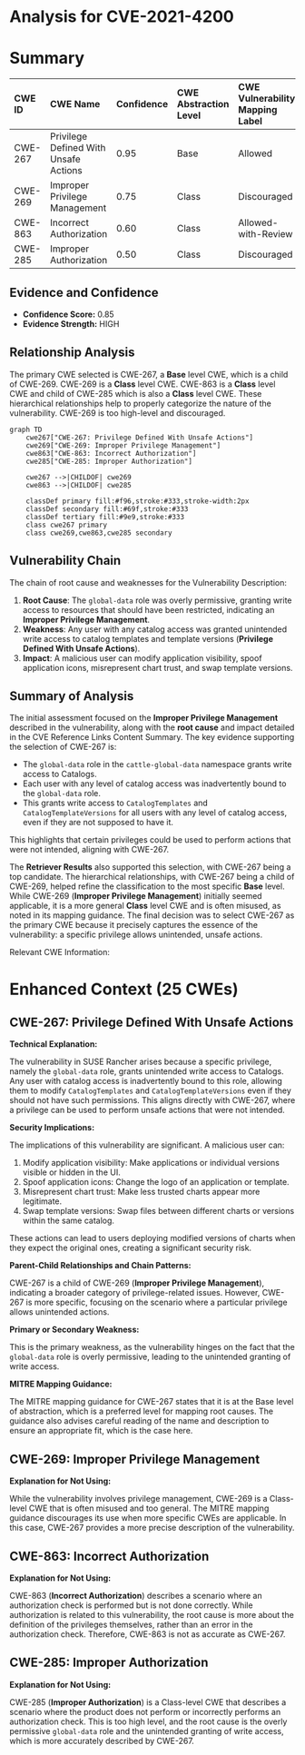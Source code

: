 # Analysis for CVE-2021-4200

# Summary

| CWE ID  | CWE Name                                                   | Confidence | CWE Abstraction Level | CWE Vulnerability Mapping Label | CWE-Vulnerability Mapping Notes |
| :------- | :--------------------------------------------------------- | :--------- | :-------------------- | :------------------------------ | :------------------------------ |
| CWE-267 | Privilege Defined With Unsafe Actions                 | 0.95       | Base                  | Allowed                       | Primary CWE                   |
| CWE-269 | Improper Privilege Management                            | 0.75       | Class                  | Discouraged                   | Secondary Candidate           |
| CWE-863 | Incorrect Authorization                                    | 0.60       | Class                  | Allowed-with-Review           | Secondary Candidate           |
| CWE-285 | Improper Authorization                                    | 0.50       | Class                  | Discouraged                   | Secondary Candidate           |

## Evidence and Confidence

*   **Confidence Score:** 0.85
*   **Evidence Strength:** HIGH

## Relationship Analysis

The primary CWE selected is CWE-267, a **Base** level CWE, which is a child of CWE-269. CWE-269 is a **Class** level CWE. CWE-863 is a **Class** level CWE and child of CWE-285 which is also a **Class** level CWE. These hierarchical relationships help to properly categorize the nature of the vulnerability. CWE-269 is too high-level and discouraged.

```mermaid
graph TD
    cwe267["CWE-267: Privilege Defined With Unsafe Actions"]
    cwe269["CWE-269: Improper Privilege Management"]
    cwe863["CWE-863: Incorrect Authorization"]
    cwe285["CWE-285: Improper Authorization"]

    cwe267 -->|CHILDOF| cwe269
    cwe863 -->|CHILDOF| cwe285

    classDef primary fill:#f96,stroke:#333,stroke-width:2px
    classDef secondary fill:#69f,stroke:#333
    classDef tertiary fill:#9e9,stroke:#333
    class cwe267 primary
    class cwe269,cwe863,cwe285 secondary
```

## Vulnerability Chain

The chain of root cause and weaknesses for the Vulnerability Description:
1.  **Root Cause**: The `global-data` role was overly permissive, granting write access to resources that should have been restricted, indicating an **Improper Privilege Management**.
2.  **Weakness**: Any user with any catalog access was granted unintended write access to catalog templates and template versions (**Privilege Defined With Unsafe Actions**).
3.  **Impact**: A malicious user can modify application visibility, spoof application icons, misrepresent chart trust, and swap template versions.

## Summary of Analysis

The initial assessment focused on the **Improper Privilege Management** described in the vulnerability, along with the **root cause** and impact detailed in the CVE Reference Links Content Summary. The key evidence supporting the selection of CWE-267 is:

*   The `global-data` role in the `cattle-global-data` namespace grants write access to Catalogs.
*   Each user with any level of catalog access was inadvertently bound to the `global-data` role.
*   This grants write access to `CatalogTemplates` and `CatalogTemplateVersions` for all users with any level of catalog access, even if they are not supposed to have it.

This highlights that certain privileges could be used to perform actions that were not intended, aligning with CWE-267.

The **Retriever Results** also supported this selection, with CWE-267 being a top candidate. The hierarchical relationships, with CWE-267 being a child of CWE-269, helped refine the classification to the most specific **Base** level. While CWE-269 (**Improper Privilege Management**) initially seemed applicable, it is a more general **Class** level CWE and is often misused, as noted in its mapping guidance. The final decision was to select CWE-267 as the primary CWE because it precisely captures the essence of the vulnerability: a specific privilege allows unintended, unsafe actions.

Relevant CWE Information:

# Enhanced Context (25 CWEs)

## CWE-267: Privilege Defined With Unsafe Actions

**Technical Explanation:**

The vulnerability in SUSE Rancher arises because a specific privilege, namely the `global-data` role, grants unintended write access to Catalogs. Any user with catalog access is inadvertently bound to this role, allowing them to modify `CatalogTemplates` and `CatalogTemplateVersions` even if they should not have such permissions. This aligns directly with CWE-267, where a privilege can be used to perform unsafe actions that were not intended.

**Security Implications:**

The implications of this vulnerability are significant. A malicious user can:

1.  Modify application visibility: Make applications or individual versions visible or hidden in the UI.
2.  Spoof application icons: Change the logo of an application or template.
3.  Misrepresent chart trust: Make less trusted charts appear more legitimate.
4.  Swap template versions: Swap files between different charts or versions within the same catalog.

These actions can lead to users deploying modified versions of charts when they expect the original ones, creating a significant security risk.

**Parent-Child Relationships and Chain Patterns:**

CWE-267 is a child of CWE-269 (**Improper Privilege Management**), indicating a broader category of privilege-related issues. However, CWE-267 is more specific, focusing on the scenario where a particular privilege allows unintended actions.

**Primary or Secondary Weakness:**

This is the primary weakness, as the vulnerability hinges on the fact that the `global-data` role is overly permissive, leading to the unintended granting of write access.

**MITRE Mapping Guidance:**

The MITRE mapping guidance for CWE-267 states that it is at the Base level of abstraction, which is a preferred level for mapping root causes. The guidance also advises careful reading of the name and description to ensure an appropriate fit, which is the case here.

## CWE-269: Improper Privilege Management

**Explanation for Not Using:**

While the vulnerability involves privilege management, CWE-269 is a Class-level CWE that is often misused and too general. The MITRE mapping guidance discourages its use when more specific CWEs are applicable. In this case, CWE-267 provides a more precise description of the vulnerability.

## CWE-863: Incorrect Authorization

**Explanation for Not Using:**

CWE-863 (**Incorrect Authorization**) describes a scenario where an authorization check is performed but is not done correctly. While authorization is related to this vulnerability, the root cause is more about the definition of the privileges themselves, rather than an error in the authorization check. Therefore, CWE-863 is not as accurate as CWE-267.

## CWE-285: Improper Authorization

**Explanation for Not Using:**

CWE-285 (**Improper Authorization**) is a Class-level CWE that describes a scenario where the product does not perform or incorrectly performs an authorization check. This is too high level, and the root cause is the overly permissive `global-data` role and the unintended granting of write access, which is more accurately described by CWE-267.